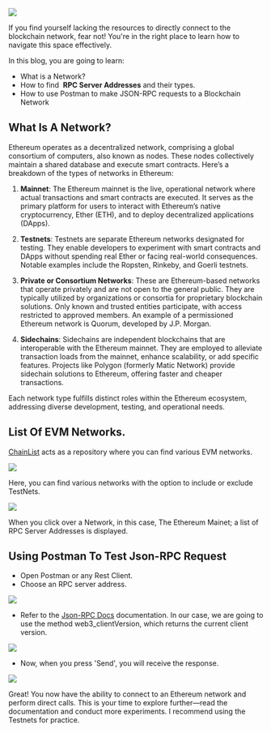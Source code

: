 ![](https://photos.jussmor.com/insights/blog/How%20To%20Perform%20Json-RPC%20Calls%20To%20The%20Ethereum%20Blockchain./ethereum-rpc.webp)


If you find yourself lacking the resources to directly connect to the blockchain network, fear not! You're in the right place to learn how to navigate this space effectively. 

In this blog, you are going to learn: 

- What is a Network? 
- How to find  **RPC Server Addresses** and their types. 
- How to use Postman to make JSON-RPC requests to a Blockchain Network
## What Is A Network?

Ethereum operates as a decentralized network, comprising a global consortium of computers, also known as nodes. These nodes collectively maintain a shared database and execute smart contracts. Here’s a breakdown of the types of networks in Ethereum: 

1. **Mainnet**: The Ethereum mainnet is the live, operational network where actual transactions and smart contracts are executed. It serves as the primary platform for users to interact with Ethereum’s native cryptocurrency, Ether (ETH), and to deploy decentralized applications (DApps). 

2. **Testnets**: Testnets are separate Ethereum networks designated for testing. They enable developers to experiment with smart contracts and DApps without spending real Ether or facing real-world consequences. Notable examples include the Ropsten, Rinkeby, and Goerli testnets. 

3. **Private or Consortium Networks**: These are Ethereum-based networks that operate privately and are not open to the general public. They are typically utilized by organizations or consortia for proprietary blockchain solutions. Only known and trusted entities participate, with access restricted to approved members. An example of a permissioned Ethereum network is Quorum, developed by J.P. Morgan. 

4. **Sidechains**: Sidechains are independent blockchains that are interoperable with the Ethereum mainnet. They are employed to alleviate transaction loads from the mainnet, enhance scalability, or add specific features. Projects like Polygon (formerly Matic Network) provide sidechain solutions to Ethereum, offering faster and cheaper transactions. 

Each network type fulfills distinct roles within the Ethereum ecosystem, addressing diverse development, testing, and operational needs.
## List Of EVM Networks.

[ChainList](https://chainlist.org/?search=&testnets=false) acts as a repository where you can find various EVM networks.

![](https://photos.jussmor.com/insights/blog/How%20To%20Perform%20Json-RPC%20Calls%20To%20The%20Ethereum%20Blockchain./chainlist.webp)

Here, you can find various networks with the option to include or exclude TestNets.

![](https://photos.jussmor.com/insights/blog/How%20To%20Perform%20Json-RPC%20Calls%20To%20The%20Ethereum%20Blockchain./chainlist-eth.webp)

When you click over a Network, in this case, The Ethereum Mainet; a list of RPC Server Addresses is displayed. 
## Using Postman To Test Json-RPC Request

- Open Postman or any Rest Client. 
- Choose an RPC server address.

![](https://photos.jussmor.com/insights/blog/How%20To%20Perform%20Json-RPC%20Calls%20To%20The%20Ethereum%20Blockchain./rpc.png)

- Refer to the [Json-RPC Docs](https://ethereum.org/en/developers/docs/apis/json-rpc/#web3_clientversion) documentation. In our case, we are going to use the method web3_clientVersion, which returns the current client version.

![](https://photos.jussmor.com/insights/blog/How%20To%20Perform%20Json-RPC%20Calls%20To%20The%20Ethereum%20Blockchain./rpc-body.png)

- Now, when you press 'Send', you will receive the response.

![](https://photos.jussmor.com/insights/blog/How%20To%20Perform%20Json-RPC%20Calls%20To%20The%20Ethereum%20Blockchain./rpc-call.webp)

Great! You now have the ability to connect to an Ethereum network and perform direct calls. This is your time to explore further—read the documentation and conduct more experiments. I recommend using the Testnets for practice.

